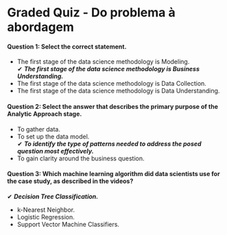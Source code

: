 # Graded Quiz -  Do problema à abordagem

#### Question 1: Select the correct statement.

* The first stage of the data science methodology is Modeling.<br>
✔ ***The first stage of the data science methodology is Business Understanding.***<br>
* The first stage of the data science methodology is Data Collection.<br>
* The first stage of the data science methodology is Data Understanding.<br>


#### Question 2: Select the answer that describes the primary purpose of the Analytic Approach stage.

* To gather data.<br>
* To set up the data model.<br>
✔ ***To identify the type of patterns needed to address the posed question most effectively.***<br>
* To gain clarity around the business question.<br>


#### Question 3: Which machine learning algorithm did data scientists use for the case study, as described in the videos?

✔ ***Decision Tree Classification.***<br>
* k-Nearest Neighbor.<br>
* Logistic Regression.<br>
* Support Vector Machine Classifiers.<br>

